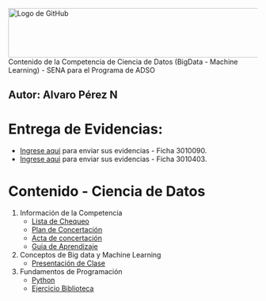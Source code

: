 <img src="https://www.shutterstock.com/image-vector/banner-data-science-web-vector-260nw-2412193819.jpg" alt="Logo de GitHub" width="600" height="100">
Contenido de la Competencia de Ciencia de Datos (BigData - Machine Learning) - SENA para el Programa de ADSO

**Autor:** Alvaro Pérez N
---

# Entrega de Evidencias:
- [Ingrese aqui](https://classroom.google.com/c/NzgwOTY5Nzk4Njgz?cjc=k5bhplw3) para enviar sus evidencias - Ficha 3010090.
- [Ingrese aqui](https://classroom.google.com/c/ODExOTc4OTU0NDM4?cjc=7koj6fy7) para enviar sus evidencias - Ficha 3010403.


# Contenido - Ciencia de Datos
1. Información de la Competencia
    - [Lista de Chequeo](https://github.com/aperezn298/CienciaDatosSENA/blob/main/00_Conceptualizacion/00-ListaChequeoMachineLearningV01.pdf)
    - [Plan de Concertación](https://github.com/aperezn298/CienciaDatosSENA/blob/main/00_Conceptualizacion/Plan_Concertado_3010090.pdf)
    - [Acta de concertación](https://github.com/aperezn298/CienciaDatosSENA/blob/main/00_Conceptualizacion/Acta_Concertacion_3010090.pdf) 
    - [Guia de Aprendizaje](https://github.com/aperezn298/CienciaDatosSENA/blob/main/00_Conceptualizacion/Guia_Aprendizaje_BD_ML.pdf)
2. Conceptos de Big data y Machine Learning
    - [Presentación de Clase](https://github.com/aperezn298/CienciaDatosSENA/blob/main/02_Fundamentos/01ConceptosBasicosBD_ML.pdf)
3. Fundamentos de Programación
    - [Python](https://github.com/aperezn298/CienciaDatosSENA/blob/main/02_Fundamentos/02_1_FundamentosPython.ipynb)
    - [Ejercicio Biblioteca](https://github.com/aperezn298/CienciaDatosSENA/blob/main/02_Fundamentos/02_2_EjercicioBiblioteca.pdf)
    